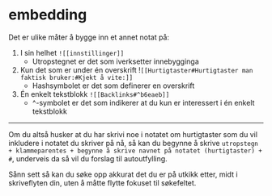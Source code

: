 # embedding

Det er ulike måter å bygge inn et annet notat på:

1. I sin helhet `![[innstillinger]]`
	- Utropstegnet er det som iverksetter innebygginga
2. Kun det som er under én overskrift !``[[Hurtigtaster#Hurtigtaster man faktisk bruker:#Kjekt å vite:]]``
	- Hashsymbolet er det som definerer en overskrift
3. Én enkelt tekstblokk `![[Backlinks#^b6eaeb]]`
	- ^-symbolet er det som indikerer at du kun er interessert i én enkelt tekstblokk
---

Om du altså husker at du har skrivi noe i notatet om hurtigtaster som du vil inkludere i notatet du skriver på nå, så kan du begynne å skrive `utropstegn + klammeparentes + begynne å skrive navnet på notatet (hurtigtaster) + #`, underveis da så vil du forslag til autoutfylling.

Sånn sett så kan du søke opp akkurat det du er på utkikk etter, midt i skriveflyten din, uten å måtte flytte fokuset til søkefeltet.